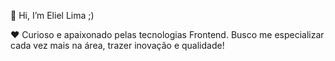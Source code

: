 👋 Hi, I’m Eliel Lima ;)

:heart: Curioso e apaixonado pelas tecnologias Frontend. Busco me especializar cada vez mais na área, trazer inovação e qualidade!

<!---
devanrc/devanrc is a ✨ special ✨ repository because its `README.md` (this file) appears on your GitHub profile.
You can click the Preview link to take a look at your changes.
--->
